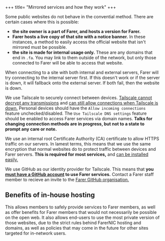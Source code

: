 +++
title= "Mirrored services and how they work"
+++

Some public websites do not behave in the convential method. There are certain cases where this is possible:
- **the site owner is a part of Farer, and hosts a version for Farer.**
- **Farer hosts a live copy of that site with a notice banner.** In these instances, a method to easily access the official website that isn't mirrored must be possible.
- **the site is made for internal usage only.** These are any domains that end in `.fa`. You may link to them outside of the network, but only those connected to Farer will be able to access that website.

When connecting to a site with both internal and external servers, Farer will try connecting to the internal server first. If this doesn't work or if the server is down, it will fallback onto the external server. If both fail, then the website is down.

We use Tailscale to securely connect between devices. [Tailscale cannot decrypt any transmissions](https://tailscale.com/kb/1093) and [can still allow connections when Tailscale is down.](https://tailscale.com/kb/1091) Personal devices should have the `Allow incoming connections` feature unchecked/disabled. The `Use Tailscale DNS settings` feature should be enabled to access Farer services via domain names. **Talks for changing connection methods are in progress, but not to a state to prompt any care or note.**

We use an internal root Certificate Authority (CA) certificate to allow HTTPS traffic on our servers. In lamest terms, this means that we use the same encryption that normal websites do to protect traffic between devices and Farer servers. **This is required for most services,** and [can be installed easily.](/services/root-ca)

We use GitHub as our identity provider for Tailscale. This means that **you [must have a GitHub account](https://github.com/) to use Farer services.** Contact a Farer staff member to recieve an invite to the [Farer GitHub organisation.](https://github.com/farer-group)

## Benefits of in-house hosting
This allows members to safely provide services to Farer members, as well as offer benefits for Farer members that would not necessarily be possible on the open web. It also allows end-users to use the most private version of those websites, due to the strict rules behind FarerNIC hosting and domains, as well as policies that may come in the future for other sites targeted for in-network users.
